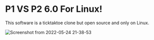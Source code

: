 # P1 VS P2 6.0 For Linux!
This software is a ticktaktoe clone but open source and only on Linux.

![Screenshot from 2022-05-24 21-38-53](https://user-images.githubusercontent.com/52569279/170129122-62c69c9c-e805-48ed-85cf-1e7e7a47e87b.png)
